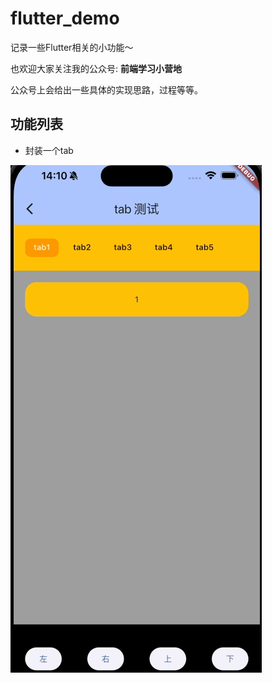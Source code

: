 # flutter_demo

记录一些Flutter相关的小功能～

也欢迎大家关注我的公众号: **前端学习小营地**

公众号上会给出一些具体的实现思路，过程等等。

## 功能列表

- 封装一个tab

![tab部件封装案例](../demo-images/flutter-images/customize_tab.gif)
